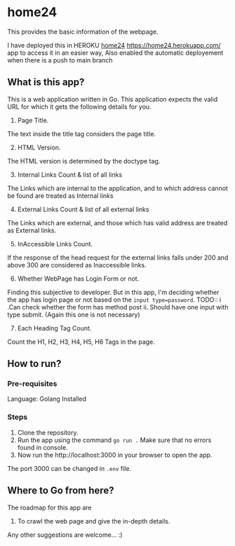 # home24
This provides the basic information of the webpage. 

I have deployed this in HEROKU <a href="https://home24.herokuapp.com/">home24</a> https://home24.herokuapp.com/ app to access it in an easier way, Also enabled the automatic deployement when there is a push to main branch

## What is this app?

This is a web application written in Go. 
This application expects the valid URL for which it gets the following details for you. 
  1. Page Title.
  
  The text inside the title tag considers the page title.
  
  2. HTML Version. 
  
  The HTML version is determined by the doctype tag. 
  
  3. Internal Links Count & list of all links
  
  The Links which are internal to the application, and to which address cannot be found are treated as Internal links
  
  4. External Links Count & list of all external links
  
  The Links which are external, and those which has valid address are treated as External links.
  
  5. InAccessible Links Count.
  
  If the response of the head request for the external links falls under 200 and above 300 are considered as Inaccessible links.
  
  6. Whether WebPage has Login Form or not.
  
  Finding this subjective to developer. 
  But in this app, I'm deciding whether the app has login page or not based on the `input type=password`.
  TODO:: 
    i .Can check whether the form has method post
    ii. Should have one input with type submit. (Again this one is not necessary) 
  
  7. Each Heading Tag Count.
  
  Count the H1, H2, H3, H4, H5, H6 Tags in the page.
  
## How to run?

### Pre-requisites 
 Language: Golang Installed

### Steps

  1. Clone the repository. 
  2. Run the app using the command `go run .` Make sure that no errors found in console.
  3. Now run the http://localhost:3000 in your browser to open the app. 
 
 The port 3000 can be changed in `.env` file. 
  
  
## Where to Go from here?
The roadmap for this app are 

  1. To crawl the web page and give the in-depth details.

Any other suggestions are welcome... :) 
